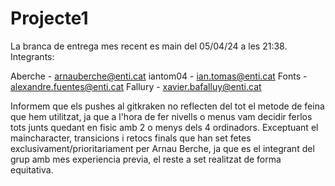 # Projecte1

La branca de entrega mes recent es main del 05/04/24 a les 21:38.
Integrants:

  Aberche - arnauberche@enti.cat
  iantom04 - ian.tomas@enti.cat
  Fonts - alexandre.fuentes@enti.cat
  Fallury - xavier.bafalluy@enti.cat


Informem que els pushes al gitkraken no reflecten del tot el metode de feina que hem utilitzat, ja que a l'hora de fer nivells o menus vam decidir ferlos tots junts quedant en fisic amb 2 o menys dels 4 ordinadors.
Exceptuant el maincharacter, transicions i retocs finals que han set fetes exclusivament/prioritariament per Arnau Berche, ja que es el integrant del grup amb mes experiencia previa, el reste a set realitzat de forma equitativa.
